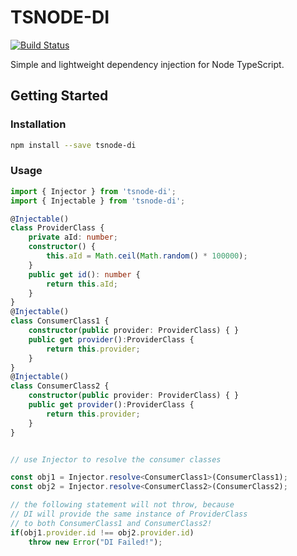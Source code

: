 # TSNODE-DI

[![Build Status](https://travis-ci.org/johnfedoruk/tsnode-di.svg?branch=master)](https://travis-ci.org/johnfedoruk/tsnode-di)


Simple and lightweight dependency injection for Node TypeScript.

## Getting Started

### Installation

```bash
npm install --save tsnode-di
```

### Usage

```TypeScript
import { Injector } from 'tsnode-di';
import { Injectable } from 'tsnode-di';

@Injectable()
class ProviderClass {
	private aId: number;
	constructor() {
		this.aId = Math.ceil(Math.random() * 100000);
	}
	public get id(): number {
		return this.aId;
	}
}
@Injectable()
class ConsumerClass1 {
    constructor(public provider: ProviderClass) { }
    public get provider():ProviderClass {
        return this.provider;
    }
}
@Injectable()
class ConsumerClass2 {
    constructor(public provider: ProviderClass) { }
    public get provider():ProviderClass {
        return this.provider;
    }
}


// use Injector to resolve the consumer classes

const obj1 = Injector.resolve<ConsumerClass1>(ConsumerClass1);
const obj2 = Injector.resolve<ConsumerClass2>(ConsumerClass2);

// the following statement will not throw, because
// DI will provide the same instance of ProviderClass
// to both ConsumerClass1 and ConsumerClass2!
if(obj1.provider.id !== obj2.provider.id)
    throw new Error("DI Failed!");

```